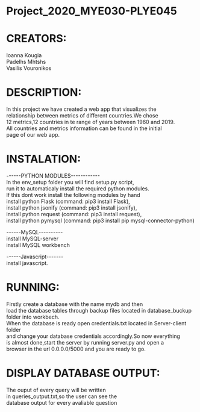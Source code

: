 # Project_2020_MYE030-PLYE045
# CREATORS:<br/>
Ioanna Kougia<br/>
Padelhs Mhtshs<br/>
Vasilis Vouronikos<br/>


# DESCRIPTION:<br/>

In this project we have created a web app that visualizes the <br/>
relationship between metrics of different countries.We chose<br/>
12 metrics,12 countries in te range of years between 1960 and 2019.<br/>
All countries and metrics information can be found in the initial<br/>
page of our web app.

# INSTALATION:<br/>

------PYTHON MODULES------------<br/>
In the env_setup folder you will find setup.py script,<br/>
run it to automaticaly install the required python modules.<br/>
If this dont work install the following modules by hand<br/>
install python Flask (command: pip3 install Flask),<br/>
install python jsonify (command: pip3 install jsonify),<br/>
install python request (command: pip3 install request),<br/>
install python pymysql (command: pip3 install pip mysql-connector-python)<br/>

------MySQL----------<br/>
install MySQL-server<br/>
install MySQL workbench<br/>

------Javascript-------<br/>
install javascript.<br/>

# RUNNING:<br/>

Firstly create a database with the name mydb and then<br/>
load the database tables through backup files located in database_buckup folder into workbech.<br/>
When the database is ready open credentials.txt located in Server-client folder<br/>
and change your database credentials accordingly.So now everything<br/>
is almost done,start the server by running server.py and open a <br/>
browser in the url 0.0.0.0/5000 and you are ready to go.<br/>


# DISPLAY DATABASE OUTPUT:<br/>

The ouput of every query will be written<br/>
in queries_output.txt,so the user can see the <br/>
database output for every avaliable question<br/>
